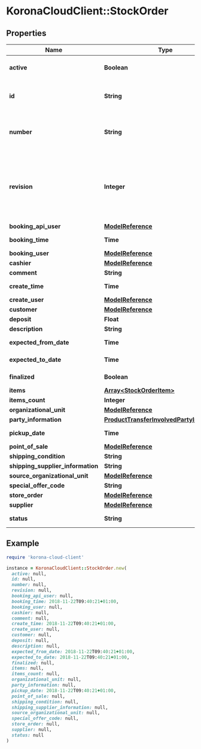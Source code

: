 # KoronaCloudClient::StockOrder

## Properties

| Name | Type | Description | Notes |
| ---- | ---- | ----------- | ----- |
| **active** | **Boolean** | indicates whether the object is active for use or not | [optional][readonly] |
| **id** | **String** | global object uuid (xxxxxxxx-xxxx-xxxx-xxxx-xxxxxxxxxxxx) | [optional] |
| **number** | **String** | number of the object, like it is set in backoffice; will be removed when active&#x3D;false | [optional] |
| **revision** | **Integer** | the revision number of the object. revision numbers are unique per object-type. there is is no object of the same type with identical revision numbers. | [optional][readonly] |
| **booking_api_user** | [**ModelReference**](ModelReference.md) |  | [optional] |
| **booking_time** | **Time** | Format: yyyy-MM-dd&#39;T&#39;HH:mm:ssXXX | [optional] |
| **booking_user** | [**ModelReference**](ModelReference.md) |  | [optional] |
| **cashier** | [**ModelReference**](ModelReference.md) |  | [optional] |
| **comment** | **String** |  | [optional] |
| **create_time** | **Time** | Format: yyyy-MM-dd&#39;T&#39;HH:mm:ssXXX | [optional] |
| **create_user** | [**ModelReference**](ModelReference.md) |  | [optional] |
| **customer** | [**ModelReference**](ModelReference.md) |  | [optional] |
| **deposit** | **Float** |  | [optional] |
| **description** | **String** |  | [optional] |
| **expected_from_date** | **Time** | Format: yyyy-MM-dd&#39;T&#39;HH:mm:ssXXX | [optional] |
| **expected_to_date** | **Time** | Format: yyyy-MM-dd&#39;T&#39;HH:mm:ssXXX | [optional] |
| **finalized** | **Boolean** |  | [optional][readonly] |
| **items** | [**Array&lt;StockOrderItem&gt;**](StockOrderItem.md) |  | [optional] |
| **items_count** | **Integer** |  | [optional] |
| **organizational_unit** | [**ModelReference**](ModelReference.md) |  | [optional] |
| **party_information** | [**ProductTransferInvolvedPartyInformation**](ProductTransferInvolvedPartyInformation.md) |  | [optional] |
| **pickup_date** | **Time** | Format: yyyy-MM-dd&#39;T&#39;HH:mm:ssXXX | [optional] |
| **point_of_sale** | [**ModelReference**](ModelReference.md) |  | [optional] |
| **shipping_condition** | **String** |  | [optional] |
| **shipping_supplier_information** | **String** |  | [optional] |
| **source_organizational_unit** | [**ModelReference**](ModelReference.md) |  | [optional] |
| **special_offer_code** | **String** |  | [optional] |
| **store_order** | [**ModelReference**](ModelReference.md) |  | [optional] |
| **supplier** | [**ModelReference**](ModelReference.md) |  | [optional] |
| **status** | **String** |  | [optional][readonly] |

## Example

```ruby
require 'korona-cloud-client'

instance = KoronaCloudClient::StockOrder.new(
  active: null,
  id: null,
  number: null,
  revision: null,
  booking_api_user: null,
  booking_time: 2018-11-22T09:40:21+01:00,
  booking_user: null,
  cashier: null,
  comment: null,
  create_time: 2018-11-22T09:40:21+01:00,
  create_user: null,
  customer: null,
  deposit: null,
  description: null,
  expected_from_date: 2018-11-22T09:40:21+01:00,
  expected_to_date: 2018-11-22T09:40:21+01:00,
  finalized: null,
  items: null,
  items_count: null,
  organizational_unit: null,
  party_information: null,
  pickup_date: 2018-11-22T09:40:21+01:00,
  point_of_sale: null,
  shipping_condition: null,
  shipping_supplier_information: null,
  source_organizational_unit: null,
  special_offer_code: null,
  store_order: null,
  supplier: null,
  status: null
)
```

